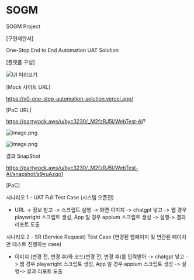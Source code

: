# SOGM
SOGM Project

[구현제안서]

One-Stop End to End Automation UAT Solution

[플랫폼 구성]

![UI 미리보기](./assets/platform_stackpng)

[Mock 사이트 URL]

https://v0-one-stop-automation-solution.vercel.app/

[PoC  URL]

https://partyrock.aws/u/byc3230/_M2fzRJ5l/WebTest-AI?

![image.png](attachment:5585d756-b91d-4d9d-8ece-f3d99406bbaf:image.png)

![image.png](attachment:04127822-cf5e-4d7c-b27c-35035e8d705a:image.png)

결과 SnapShot

https://partyrock.aws/u/byc3230/_M2fzRJ5l/WebTest-AI/snapshot/s9vuAzqo1

[PoC] 

시나리오 1 - UAT Full Test Case  (시스템 오픈전)

- URL -> 정보 받고 -> 스크립트 실행 -> 화면 이미지 -> chatgpt 넣고 -> 웹 경우 playwright 스크립트 생성, App 일 경우 appium 스크립트 생성 -> 실행-> 결과 리포트 도출

시나리오 2 - SR (Service Request) Test Case (변경된 웹페이지 및 연관된 페이지만 테스트 진행하는 case)

- 이미지 (변경 전, 변경 후)와 코드(변경 전, 변경 후)를 입력받아 -> chatgpt 넣고 -> 웹 경우 playwright 스크립트 생성, App 일 경우 appium 스크립트 생성 -> 실행-> 결과 리포트 도출
